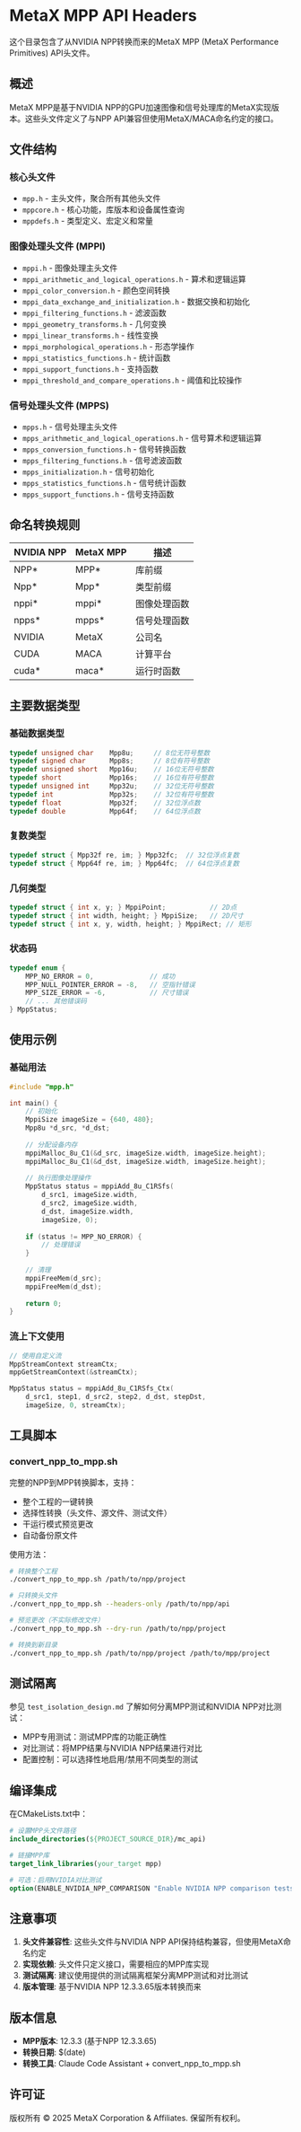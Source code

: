 # MetaX MPP API Headers

这个目录包含了从NVIDIA NPP转换而来的MetaX MPP (MetaX Performance Primitives) API头文件。

## 概述

MetaX MPP是基于NVIDIA NPP的GPU加速图像和信号处理库的MetaX实现版本。这些头文件定义了与NPP API兼容但使用MetaX/MACA命名约定的接口。

## 文件结构

### 核心头文件
- `mpp.h` - 主头文件，聚合所有其他头文件
- `mppcore.h` - 核心功能，库版本和设备属性查询
- `mppdefs.h` - 类型定义、宏定义和常量

### 图像处理头文件 (MPPI)
- `mppi.h` - 图像处理主头文件
- `mppi_arithmetic_and_logical_operations.h` - 算术和逻辑运算
- `mppi_color_conversion.h` - 颜色空间转换
- `mppi_data_exchange_and_initialization.h` - 数据交换和初始化
- `mppi_filtering_functions.h` - 滤波函数
- `mppi_geometry_transforms.h` - 几何变换
- `mppi_linear_transforms.h` - 线性变换
- `mppi_morphological_operations.h` - 形态学操作
- `mppi_statistics_functions.h` - 统计函数
- `mppi_support_functions.h` - 支持函数
- `mppi_threshold_and_compare_operations.h` - 阈值和比较操作

### 信号处理头文件 (MPPS)
- `mpps.h` - 信号处理主头文件
- `mpps_arithmetic_and_logical_operations.h` - 信号算术和逻辑运算
- `mpps_conversion_functions.h` - 信号转换函数
- `mpps_filtering_functions.h` - 信号滤波函数
- `mpps_initialization.h` - 信号初始化
- `mpps_statistics_functions.h` - 信号统计函数
- `mpps_support_functions.h` - 信号支持函数

## 命名转换规则

| NVIDIA NPP | MetaX MPP | 描述 |
|------------|-----------|------|
| NPP* | MPP* | 库前缀 |
| Npp* | Mpp* | 类型前缀 |
| nppi* | mppi* | 图像处理函数 |
| npps* | mpps* | 信号处理函数 |
| NVIDIA | MetaX | 公司名 |
| CUDA | MACA | 计算平台 |
| cuda* | maca* | 运行时函数 |

## 主要数据类型

### 基础数据类型
```c
typedef unsigned char    Mpp8u;     // 8位无符号整数
typedef signed char      Mpp8s;     // 8位有符号整数  
typedef unsigned short   Mpp16u;    // 16位无符号整数
typedef short            Mpp16s;    // 16位有符号整数
typedef unsigned int     Mpp32u;    // 32位无符号整数
typedef int              Mpp32s;    // 32位有符号整数
typedef float            Mpp32f;    // 32位浮点数
typedef double           Mpp64f;    // 64位浮点数
```

### 复数类型
```c
typedef struct { Mpp32f re, im; } Mpp32fc;  // 32位浮点复数
typedef struct { Mpp64f re, im; } Mpp64fc;  // 64位浮点复数
```

### 几何类型
```c
typedef struct { int x, y; } MppiPoint;           // 2D点
typedef struct { int width, height; } MppiSize;   // 2D尺寸
typedef struct { int x, y, width, height; } MppiRect; // 矩形
```

### 状态码
```c
typedef enum {
    MPP_NO_ERROR = 0,              // 成功
    MPP_NULL_POINTER_ERROR = -8,   // 空指针错误
    MPP_SIZE_ERROR = -6,           // 尺寸错误
    // ... 其他错误码
} MppStatus;
```

## 使用示例

### 基础用法
```c
#include "mpp.h"

int main() {
    // 初始化
    MppiSize imageSize = {640, 480};
    Mpp8u *d_src, *d_dst;
    
    // 分配设备内存
    mppiMalloc_8u_C1(&d_src, imageSize.width, imageSize.height);
    mppiMalloc_8u_C1(&d_dst, imageSize.width, imageSize.height);
    
    // 执行图像处理操作
    MppStatus status = mppiAdd_8u_C1RSfs(
        d_src1, imageSize.width, 
        d_src2, imageSize.width,
        d_dst, imageSize.width,
        imageSize, 0);
    
    if (status != MPP_NO_ERROR) {
        // 处理错误
    }
    
    // 清理
    mppiFreeMem(d_src);
    mppiFreeMem(d_dst);
    
    return 0;
}
```

### 流上下文使用
```c
// 使用自定义流
MppStreamContext streamCtx;
mppGetStreamContext(&streamCtx);

MppStatus status = mppiAdd_8u_C1RSfs_Ctx(
    d_src1, step1, d_src2, step2, d_dst, stepDst,
    imageSize, 0, streamCtx);
```

## 工具脚本

### convert_npp_to_mpp.sh
完整的NPP到MPP转换脚本，支持：
- 整个工程的一键转换
- 选择性转换（头文件、源文件、测试文件）
- 干运行模式预览更改
- 自动备份原文件

使用方法：
```bash
# 转换整个工程
./convert_npp_to_mpp.sh /path/to/npp/project

# 只转换头文件
./convert_npp_to_mpp.sh --headers-only /path/to/npp/api

# 预览更改（不实际修改文件）
./convert_npp_to_mpp.sh --dry-run /path/to/npp/project

# 转换到新目录
./convert_npp_to_mpp.sh /path/to/npp/project /path/to/mpp/project
```

## 测试隔离

参见 `test_isolation_design.md` 了解如何分离MPP测试和NVIDIA NPP对比测试：

- MPP专用测试：测试MPP库的功能正确性
- 对比测试：将MPP结果与NVIDIA NPP结果进行对比
- 配置控制：可以选择性地启用/禁用不同类型的测试

## 编译集成

在CMakeLists.txt中：
```cmake
# 设置MPP头文件路径
include_directories(${PROJECT_SOURCE_DIR}/mc_api)

# 链接MPP库
target_link_libraries(your_target mpp)

# 可选：启用NVIDIA对比测试
option(ENABLE_NVIDIA_NPP_COMPARISON "Enable NVIDIA NPP comparison tests" OFF)
```

## 注意事项

1. **头文件兼容性**: 这些头文件与NVIDIA NPP API保持结构兼容，但使用MetaX命名约定
2. **实现依赖**: 头文件只定义接口，需要相应的MPP库实现
3. **测试隔离**: 建议使用提供的测试隔离框架分离MPP测试和对比测试
4. **版本管理**: 基于NVIDIA NPP 12.3.3.65版本转换而来

## 版本信息

- **MPP版本**: 12.3.3 (基于NPP 12.3.3.65)
- **转换日期**: $(date)
- **转换工具**: Claude Code Assistant + convert_npp_to_mpp.sh

## 许可证

版权所有 © 2025 MetaX Corporation & Affiliates. 保留所有权利。
